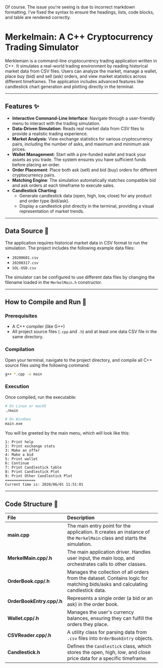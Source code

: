 Of course. The issue you're seeing is due to incorrect markdown formatting. I've fixed the syntax to ensure the headings, lists, code blocks, and table are rendered correctly.

# Merkelmain: A C++ Cryptocurrency Trading Simulator

Merklemain is a command-line cryptocurrency trading application written in C++. It simulates a real-world trading environment by reading historical market data from CSV files. Users can analyze the market, manage a wallet, place buy (bid) and sell (ask) orders, and view market statistics across different timeframes. The application includes advanced features like candlestick chart generation and plotting directly in the terminal.

-----

## Features ✨

  * **Interactive Command-Line Interface**: Navigate through a user-friendly menu to interact with the trading simulation.
  * **Data-Driven Simulation**: Reads real market data from CSV files to provide a realistic trading experience.
  * **Market Analysis**: View exchange statistics for various cryptocurrency pairs, including the number of asks, and maximum and minimum ask prices.
  * **Wallet Management**: Start with a pre-funded wallet and track your assets as you trade. The system ensures you have sufficient funds before placing an order.
  * **Order Placement**: Place both ask (sell) and bid (buy) orders for different cryptocurrency pairs.
  * **Matching Engine**: The simulation automatically matches compatible bid and ask orders at each timeframe to execute sales.
  * **Candlestick Charting**:
      * Generate candlestick data (open, high, low, close) for any product and order type (bid/ask).
      * Display a candlestick plot directly in the terminal, providing a visual representation of market trends.

-----

## Data Source 💾

The application requires historical market data in CSV format to run the simulation. The project includes the following example data files:

  * `20200601.csv`
  * `20200317.csv`
  * `SOL-USD.csv`

The simulator can be configured to use different data files by changing the filename loaded in the `MerkelMain.h` constructor.

-----

## How to Compile and Run 🏃

### Prerequisites

  * A C++ compiler (like G++)
  * All project source files (`.cpp` and `.h`) and at least one data CSV file in the same directory.

### Compilation

Open your terminal, navigate to the project directory, and compile all C++ source files using the following command:

```bash
g++ *.cpp -o main
```

### Execution

Once compiled, run the executable:

```bash
# On Linux or macOS
./main

# On Windows
main.exe
```

You will be greeted by the main menu, which will look like this:

```
1: Print help 
2: Print exchange stats
3: Make an offer 
4: Make a bid 
5: Print wallet 
6: Continue 
7: Print Candlestick table 
8: Print Candlestick Plot 
9: Print Other Candlestick Plot 
============== 
Current time is: 2020/06/01 11:51:01
```

-----

## Code Structure 📂

| File                  | Description                                                                                                      |
| :-------------------- | :--------------------------------------------------------------------------------------------------------------- |
| **main.cpp** | The main entry point for the application. It creates an instance of the `MerkelMain` class and starts the simulation. |
| **MerkelMain.cpp/.h** | The main application driver. Handles user input, the main loop, and orchestrates calls to other classes.           |
| **OrderBook.cpp/.h** | Manages the collection of all orders from the dataset. Contains logic for matching bids/asks and calculating candlestick data. |
| **OrderBookEntry.cpp/.h**| Represents a single order (a bid or an ask) in the order book.                                                     |
| **Wallet.cpp/.h** | Manages the user's currency balances, ensuring they can fulfill the orders they place.                           |
| **CSVReader.cpp/.h** | A utility class for parsing data from `.csv` files into `OrderBookEntry` objects.                                  |
| **Candlestick.h** | Defines the `Candlestick` class, which stores the open, high, low, and close price data for a specific timeframe. |